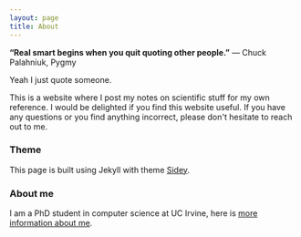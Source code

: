```yaml
---
layout: page
title: About
---
```


**“Real smart begins when you quit quoting other people.”**
― Chuck Palahniuk, Pygmy

Yeah I just quote someone.

This is a website where I post my notes on scientific stuff for my own reference. I would be delighted if you find this website useful.
If you have any questions or you find anything incorrect, please don't hesitate to reach out to me. 

### Theme 
This page is built using Jekyll with theme [Sidey](https://github.com/ronv/sidey/issues?q=is%3Aissue+is%3Aclosed).

### About me
I am a PhD student in computer science at UC Irvine, here is [more information about me](https://yonglhuang.com).


